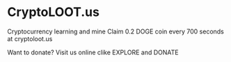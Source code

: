 # CryptoLOOT.us
Cryptocurrency learning and mine
Claim 0.2 DOGE coin every 700 seconds at cryptoloot.us

Want to donate? Visit us online clike EXPLORE and DONATE

